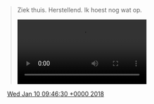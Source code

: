 > Ziek thuis\. Herstellend\. Ik hoest nog wat op\. 
> 
> <video controls><source src="../../media/951027461722116096-DTK6bQ9W4AE7AbB.mp4">Your browser does not support the video tag.</video>

<img src="../../media/tweet.ico" width="12" /> [Wed Jan 10 09:46:30 +0000 2018](https://twitter.com/DromerDenker/status/951027461722116096)